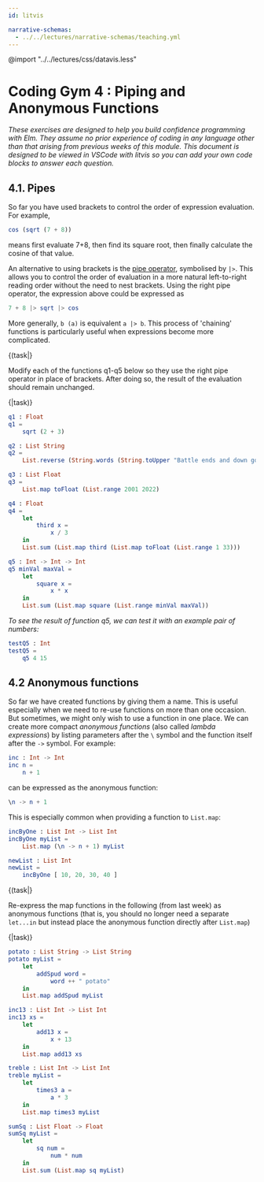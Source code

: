 ```yaml
---
id: litvis

narrative-schemas:
  - ../../lectures/narrative-schemas/teaching.yml
---
```


@import "../../lectures/css/datavis.less"

<!-- Everything above this line should probably be left untouched. -->

# Coding Gym 4 : Piping and Anonymous Functions

_These exercises are designed to help you build confidence programming with Elm. They assume no prior experience of coding in any language other than that arising from previous weeks of this module. This document is designed to be viewed in VSCode with litvis so you can add your own code blocks to answer each question._

## 4.1. Pipes

So far you have used brackets to control the order of expression evaluation. For example,

```elm
cos (sqrt (7 + 8))
```

means first evaluate 7+8, then find its square root, then finally calculate the cosine of that value.

An alternative to using brackets is the [pipe operator](https://package.elm-lang.org/packages/elm/core/latest/Basics#always), symbolised by `|>`. This allows you to control the order of evaluation in a more natural left-to-right reading order without the need to nest brackets. Using the right pipe operator, the expression above could be expressed as

```elm
7 + 8 |> sqrt |> cos
```

More generally, `b (a)` is equivalent `a |> b`. This process of 'chaining' functions is particularly useful when expressions become more complicated.

{(task|}

Modify each of the functions q1-q5 below so they use the right pipe operator in place of brackets. After doing so, the result of the evaluation should remain unchanged.

{|task)}

```elm {l r}
q1 : Float
q1 =
    sqrt (2 + 3)
```

```elm {l r}
q2 : List String
q2 =
    List.reverse (String.words (String.toUpper "Battle ends and down goes Charles father"))
```

```elm {l r}
q3 : List Float
q3 =
    List.map toFloat (List.range 2001 2022)
```

```elm {l r}
q4 : Float
q4 =
    let
        third x =
            x / 3
    in
    List.sum (List.map third (List.map toFloat (List.range 1 33)))
```

```elm {l}
q5 : Int -> Int -> Int
q5 minVal maxVal =
    let
        square x =
            x * x
    in
    List.sum (List.map square (List.range minVal maxVal))
```

_To see the result of function q5, we can test it with an example pair of numbers:_

```elm {l r}
testQ5 : Int
testQ5 =
    q5 4 15
```

## 4.2 Anonymous functions

So far we have created functions by giving them a name. This is useful especially when we need to re-use functions on more than one occasion. But sometimes, we might only wish to use a function in one place. We can create more compact _anonymous functions_ (also called _lambda expressions_) by listing parameters after the `\` symbol and the function itself after the `->` symbol. For example:

```elm
inc : Int -> Int
inc n =
    n + 1
```

can be expressed as the anonymous function:

```elm
\n -> n + 1
```

This is especially common when providing a function to `List.map`:

```elm {l}
incByOne : List Int -> List Int
incByOne myList =
    List.map (\n -> n + 1) myList
```

```elm {l raw}
newList : List Int
newList =
    incByOne [ 10, 20, 30, 40 ]
```

{(task|}

Re-express the map functions in the following (from last week) as anonymous functions (that is, you should no longer need a separate `let...in` but instead place the anonymous function directly after `List.map`)

{|task)}

```elm {l}
potato : List String -> List String
potato myList =
    let
        addSpud word =
            word ++ " potato"
    in
    List.map addSpud myList
```

```elm {l}
inc13 : List Int -> List Int
inc13 xs =
    let
        add13 x =
            x + 13
    in
    List.map add13 xs
```

```elm {l}
treble : List Int -> List Int
treble myList =
    let
        times3 a =
            a * 3
    in
    List.map times3 myList
```

```elm {l}
sumSq : List Float -> Float
sumSq myList =
    let
        sq num =
            num * num
    in
    List.sum (List.map sq myList)
```
